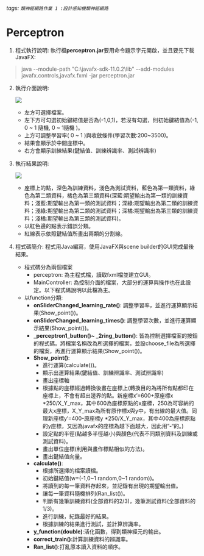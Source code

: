 ###### tags: `類神經網路作業 1 :設計感知機類神經網路`
# Perceptron

1. 程式執行說明:
   執行檔**perceptron.jar**要用命令題示字元開啟，並且要先下載JavaFX:
>    java --module-path "C:\javafx-sdk-11.0.2\lib" --add-modules javafx.controls,javafx.fxml -jar perceptron.jar
   
2. 執行介面說明:

   ![](https://i.imgur.com/B4vIPEf.png)
    * 左方可選擇檔案。
    * 左下方可勾選初始鍵結值是否為(-1,0,1)，若沒有勾選，則初始鍵結值為(-1, 0 ~ 1 隨機, 0 ~ 1隨機 )。
    * 上方可調整學習率( 0 ~ 1 )與收斂條件(學習次數:200~3500)。
    * 結果會顯示於中間座標中。
    * 右方會顯示訓練結果(鍵結值、訓練辨識率、測試辨識率)

3. 執行結果說明:

   ![](https://i.imgur.com/ByKRf1h.png)
    * 座標上的點，深色為訓練資料，淺色為測試資料，藍色為第一類資料，綠色為第二類資料，橘色為第三類資料(深藍:期望輸出為第一類的訓練資料；淺藍:期望輸出為第一類的測試資料；深綠:期望輸出為第二類的訓練資料；淺綠:期望輸出為第二類的測試資料；深橘:期望輸出為第三類的訓練資料；淺橘:期望輸出為第三類的測試資料)。
    * 以紅色邊的點表示錯誤分類。
    * 紅線表示依照鍵結值所畫出兩類的分割線。
4. 程式碼簡介:
   程式用Java編寫，使用JavaFX與scene builder的GUI完成最後結果。
    * 程式碼分為兩個檔案
        * perceptron: 為主程式檔，讀取fxml檔並建立GUI。
	    * MainController: 為控制介面的檔案，大部分的運算與操作也在此設定。以下程式碼說明以此檔為主。	
	* 以function分類:
	    * **onSliderChanged_learning_rate()**: 調整學習率，並進行運算顯示結果(Show_point())。
	    * **onSliderChanged_learning_times()**: 調整學習次數，並進行運算顯示結果(Show_point())。
	    * **_perceptron1_button()~ _2ring_button()**: 皆為控制選擇檔案的按鈕的程式碼。將檔案名稱改為所選擇的檔案，並設choose_file為所選擇的檔案，再進行運算顯示結果(Show_point())。
	    * **Show_point()**:	
	        * 進行運算(calculate())。
	        * 顯示出運算結果(鍵結值、訓練辨識率、測試辨識率)
	        * 畫出座標軸
	        * 根據點的座標經過轉換後畫在座標上(轉換目的為將所有點都印在座標上，不會有超出邊界的點。新座標x’=600+原座標x *250/X_Y_max，其中600為座標原點的x座標，250為可容納的最大x座標，X_Y_max為所有原作標x與y中，有出線的最大值。同理新座標y’=400-原座標y *250/X_Y_max，其中400為座標原點的y座標，又因為javafx的座標為越下面越大，因此用”-“的。)
	        * 設定點的半徑(點越多半徑越小)與顏色(代表不同類別資料及訓練或測試資料)。
	        * 畫出單位座標(利用與畫作標點相似的方法)。
	        * 畫出鍵結值向量。
	    * **calculate()**:
	        * 根據所選擇的檔案讀檔。
	        * 初始鍵結值(w=(-1,0~1 random,0~1 random))。
	        * 將讀到的每一筆資料存起來，並記錄有出現的期望輸出值。
	        * 讓每一筆資料隨機排列(Ran_list())。
	        * 判斷有幾筆訓練資料(全部資料的2/3)，幾筆測試資料(全部資料的1/3)。
	        * 進行訓練，紀錄最好的結果。
	        * 根據訓練的結果進行測試，並計算辨識率。
	    * **y_function(double)**:活化函數，得到類神經元的輸出。
	    * **correct_train()**:計算訓練資料的辨識率。
        * **Ran_list()**:打亂原本讀入資料的順序。

